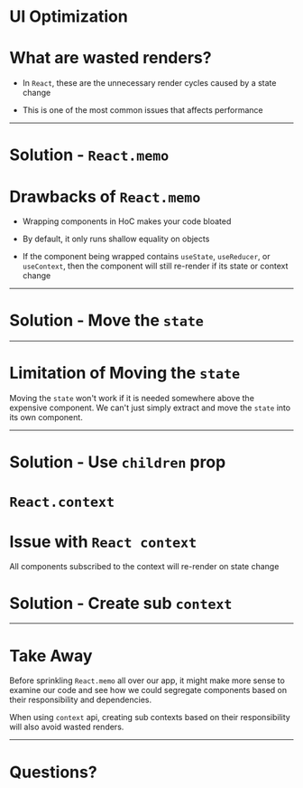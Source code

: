 # UI Optimization

# What are wasted renders?

- In `React`, these are the unnecessary render cycles caused by a state change

- This is one of the most common issues that affects performance

---

# Solution - `React.memo`

# Drawbacks of `React.memo`

- Wrapping components in HoC makes your code bloated

- By default, it only runs shallow equality on objects

- If the component being wrapped contains `useState`, `useReducer`, or `useContext`, then the component will still re-render if its state or context change

---

# Solution - Move the `state`

---

# Limitation of Moving the `state`

Moving the `state` won't work if it is needed somewhere above the expensive component.
We can't just simply extract and move the `state` into its own component.

---

# Solution - Use `children` prop

# `React.context`

# Issue with `React context`

All components subscribed to the context will re-render on state change

# Solution - Create sub `context`

<SolutionSubContexts />

---

# Take Away

Before sprinkling `React.memo` all over our app, it might make more sense to examine our code and see how we could segregate components based on their responsibility and dependencies.

When using `context` api, creating sub contexts based on their responsibility will also avoid wasted renders.

---

# Questions?
